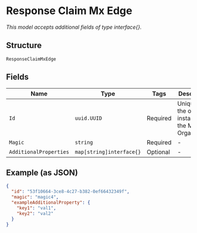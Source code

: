
# Response Claim Mx Edge

*This model accepts additional fields of type interface{}.*

## Structure

`ResponseClaimMxEdge`

## Fields

| Name | Type | Tags | Description |
|  --- | --- | --- | --- |
| `Id` | `uuid.UUID` | Required | Unique ID of the object instance in the Mist Organization |
| `Magic` | `string` | Required | - |
| `AdditionalProperties` | `map[string]interface{}` | Optional | - |

## Example (as JSON)

```json
{
  "id": "53f10664-3ce8-4c27-b382-0ef66432349f",
  "magic": "magic4",
  "exampleAdditionalProperty": {
    "key1": "val1",
    "key2": "val2"
  }
}
```

